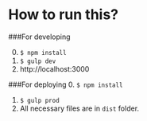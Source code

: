 # How to run this?

###For developing

0. `$ npm install`
1. `$ gulp dev`
2. http://localhost:3000


###For deploying
0. `$ npm install`
1. `$ gulp prod`
3. All necessary files are in `dist` folder.